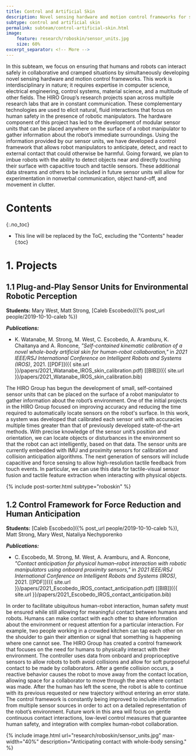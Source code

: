```yaml
---
title: Control and Artificial Skin
description: Novel sensing hardware and motion control frameworks for safe human–robot interaction
subtype: control and artificial skin
permalink: subteam/control-artificial-skin.html
image:
    feature: research/roboskin/sensor_units.jpg
    size: 60%
excerpt_separator: <!-- More -->
---
```


In this subteam, we focus on ensuring that humans and robots can interact safely in collaborative and cramped situations by simultaneously developing novel sensing hardware and motion control frameworks.
This work is interdisciplinary in nature; it requires expertise in computer science, electrical engineering, control systems, material science, and a multitude of other fields.
The HIRO Group’s research projects span across multiple research labs that are in constant communication.
These complementary technologies are used to elicit natural, fluid interactions that focus on human safety in the presence of robotic manipulators.
The hardware component of this project has led to the development of modular sensor units that can be placed anywhere on the surface of a robot manipulator to gather information about the robot’s immediate surroundings.
Using the information provided by our sensor units, we have developed a control framework that allows robot manipulators to anticipate, detect, and react to external contact that could otherwise be harmful.
Going forward, we plan to imbue robots with the ability to detect objects near and directly touching their surface with capacitive touch and tactile sensors.
These additional data streams and others to be included in future sensor units will allow for experimentation in nonverbal communication, object hand-off, and movement in clutter.

<!-- More -->

# Contents
{:.no_toc}

* This line will be replaced by the ToC, excluding the "Contents" header
{:toc}

# 1. Projects

## 1.1 Plug-and-Play Sensor Units for Environmental Robotic Perception

**Students:** Mary West, Matt Strong, [Caleb Escobedo]({% post_url people/2019-10-10-caleb %})

**_Publications:_**
 - K. Watanabe, M. Strong, M. West, C. Escobedo, A. Aramburu, K. Chaitanya and A. Roncone, _"Self-contained kinematic calibration of a novel whole-body artificial skin for human-robot collaboration,"_ in _2021 IEEE/RSJ International Conference on Intelligent Robots and Systems (IROS)_, 2021. [[PDF]]({{ site.url }}/papers/2021_Watanabe_IROS_skin_calibration.pdf) [[BIB]]({{ site.url }}/papers/2021_Watanabe_IROS_skin_calibration.bib)

The HIRO Group has begun the development of small, self-contained sensor units that can be placed on the surface of a robot manipulator to gather information about the robot’s environment.
One of the initial projects in the HIRO Group focused on improving accuracy and reducing the time required to automatically locate sensors on the robot's surface.
In this work, a system was developed that calibrated each sensor unit with accuracies multiple times greater than that of previously developed state-of-the-art methods.
With precise knowledge of the sensor unit’s position and orientation, we can locate objects or disturbances in the environment so that the robot can act intelligently, based on that data.
The sensor units are currently embedded with IMU and proximity sensors for calibration and collision anticipation algorithms.
The next generation of sensors will include capacitive and force sensing to allow high-resolution tactile feedback from touch events. In particular, we can use this data for tactile-visual sensor fusion and tactile feature extraction when interacting with physical objects.

<div class="row">
    {% include post-sorter.html subtype="roboskin" %}
</div>

## 1.2 Control Framework for Force Reduction and Human Anticipation

**Students:** [Caleb Escobedo]({% post_url people/2019-10-10-caleb %}), Matt Strong, Mary West, Nataliya Nechyporenko

**_Publications:_**
 - C. Escobedo, M. Strong, M. West, A. Aramburu, and A. Roncone, _"Contact anticipation for physical human–robot interaction with robotic manipulators using onboard proximity sensors,"_ in _2021 IEEE/RSJ International Conference on Intelligent Robots and Systems (IROS)_, 2021. [[PDF]]({{ site.url }}/papers/2021_Escobedo_IROS_contact_anticipation.pdf) [[BIB]]({{ site.url }}/papers/2021_Escobedo_IROS_contact_anticipation.bib)

In order to facilitate ubiquitous human-robot interaction, human safety must be ensured while still allowing for meaningful contact between humans and robots.
Humans can make contact with each other to share information about the environment or request attention for a particular interaction.
For example, two people working in a crowded kitchen can tap each other on the shoulder to gain their attention or signal that something is happening where one cannot see.
The HIRO Group has created a control framework that focuses on the need for humans to physically interact with their environment.
The controller uses data from onboard and proprioceptive sensors to allow robots to both avoid collisions and allow for soft purposeful contact to be made by collaborators.
After a gentle collision occurs, a reactive behavior causes the robot to move away from the contact location, allowing space for a collaborator to move through the area where contact was made.
After the human has left the scene, the robot is able to continue with its previous requested or new trajectory without entering an error state.
The control framework is constantly being improved to include information from multiple sensor sources in order to act on a detailed representation of the robot’s environment.
Future work in this area will focus on gentle continuous contact interactions, low-level control measures that guarantee human safety, and integration with complex human-robot collaboration.

{% include image.html url="research/roboskin/sensor_units.jpg" max-width="40%" description="Anticipating contact with whole-body sensing." %}
